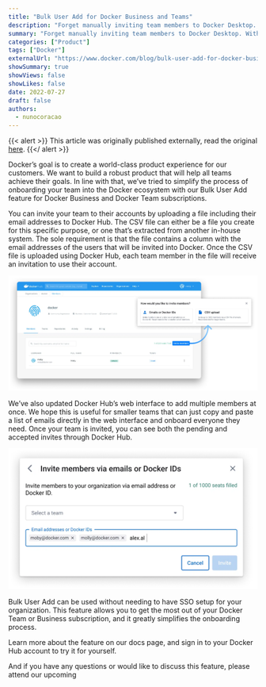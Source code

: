 ```yaml
---
title: "Bulk User Add for Docker Business and Teams"
description: "Forget manually inviting team members to Docker Desktop. With Bulk Add for Docker Business, invite your entire team with a CSV file or their Docker IDs!"
summary: "Forget manually inviting team members to Docker Desktop. With Bulk Add for Docker Business, invite your entire team with a CSV file or their Docker IDs!"
categories: ["Product"]
tags: ["Docker"]
externalUrl: "https://www.docker.com/blog/bulk-user-add-for-docker-business-and-teams/"
showSummary: true
showViews: false
showLikes: false
date: 2022-07-27
draft: false
authors:
  - nunocoracao
---
```


{{< alert >}}
This article was originally published externally, read the original <a target="_blank" href="https://www.docker.com/blog/bulk-user-add-for-docker-business-and-teams/">here</a>.
{{</ alert >}}

Docker’s goal is to create a world-class product experience for our customers. We want to build a robust product that will help all teams achieve their goals. In line with that, we’ve tried to simplify the process of onboarding your team into the Docker ecosystem with our Bulk User Add feature for Docker Business and Docker Team subscriptions.

You can invite your team to their accounts by uploading a file including their email addresses to Docker Hub. The CSV file can either be a file you create for this specific purpose, or one that’s extracted from another in-house system. The sole requirement is that the file contains a column with the email addresses of the users that will be invited into Docker. Once the CSV file is uploaded using Docker Hub, each team member in the file will receive an invitation to use their account.

<img src="image1.webp"/>

We’ve also updated Docker Hub’s web interface to add multiple members at once. We hope this is useful for smaller teams that can just copy and paste a list of emails directly in the web interface and onboard everyone they need. Once your team is invited, you can see both the pending and accepted invites through Docker Hub.

<img src="image2.png.webp"/>

Bulk User Add can be used without needing to have SSO setup for your organization. This feature allows you to get the most out of your Docker Team or Business subscription, and it greatly simplifies the onboarding process.

Learn more about the feature on our docs page, and sign in to your Docker Hub account to try it for yourself.

And if you have any questions or would like to discuss this feature, please attend our upcoming